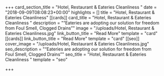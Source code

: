 +++
card_section_title = "Hotel, Restaurant & Eateries Cleanliness "
date = "2018-09-09T08:08:23+00:00"
highlights = []
title = "Hotel, Restaurant & Eateries Cleanliness"
[[cards]]
card_title = "Hotel, Restaurant & Eateries Cleanliness "
description = "“Eateries are adopting our solution for freedom from Foul Smell, Clogged Drains”"
image = "/uploads/Hotel, Restaurant & Eateries Cleanliness.jpg"
link_button_title = "Read More"
template = "card"
[[cards]]
link_button_title = "Read More"
template = "card"
[[seo]]
cover_image = "/uploads/Hotel, Restaurant & Eateries Cleanliness.jpg"
seo_description = "“Eateries are adopting our solution for freedom from Foul Smell, Clogged Drains”"
seo_title = "Hotel, Restaurant & Eateries Cleanliness "
template = "seo"

+++
